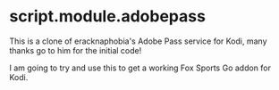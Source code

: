 # script.module.adobepass

This is a clone of eracknaphobia's Adobe Pass service for Kodi, many thanks go to him for the initial code!

I am going to try and use this to get a working Fox Sports Go addon for Kodi.

